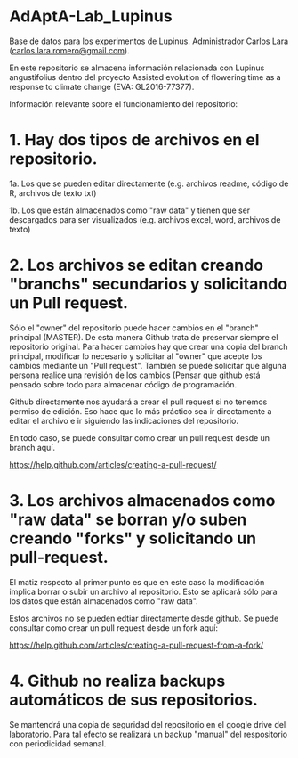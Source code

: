 # AdAptA-Lab_Lupinus

Base de datos para los experimentos de Lupinus. Administrador Carlos Lara (carlos.lara.romero@gmail.com).

En este repositorio se almacena información relacionada con Lupinus angustifolius dentro del proyecto Assisted evolution of flowering time as a response to climate change (EVA: GL2016-77377).

Información relevante sobre el funcionamiento del repositorio:

# 1. Hay dos tipos de archivos en el repositorio.

1a. Los que se pueden editar directamente (e.g. archivos readme, código de R, archivos de texto txt)

1b. Los que están almacenados como "raw data" y tienen que ser descargados para ser visualizados (e.g. archivos excel, word, archivos de texto)

 # 2. Los archivos se editan creando "branchs" secundarios y solicitando un Pull request.

Sólo el "owner" del repositorio puede hacer cambios en el "branch" principal (MASTER). De esta manera Github trata de preservar siempre el repositorio original. Para hacer cambios hay que crear una copia del branch principal, modificar lo necesario y solicitar al "owner" que acepte los cambios mediante un "Pull request". También se puede solicitar que alguna persona realice una revisión de los cambios (Pensar que github está pensado sobre todo para almacenar código de programación.

Github directamente nos ayudará a crear el pull request si no tenemos permiso de edición. Eso hace que lo más práctico sea ir directamente a editar el archivo e ir siguiendo las indicaciones del repositorio.

En todo caso, se puede consultar como crear un pull request desde un branch aquí.

https://help.github.com/articles/creating-a-pull-request/

# 3. Los archivos almacenados como "raw data" se borran y/o suben creando "forks" y solicitando un pull-request. 

El matiz respecto al primer punto es que en este caso la modificación implica borrar o subir un archivo al repositorio. Esto se aplicará sólo para los datos que están almacenados como "raw data".

Estos archivos no se pueden edtiar directamente desde github. Se puede consultar como crear un pull request desde un fork aquí:

https://help.github.com/articles/creating-a-pull-request-from-a-fork/

# 4. Github no realiza backups automáticos de sus repositorios.

Se mantendrá una copia de seguridad del repositorio en el google drive del laboratorio. Para tal efecto se realizará un backup "manual" del respositorio con periodicidad semanal.
